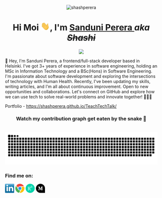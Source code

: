 <p align="center"> <img src="https://komarev.com/ghpvc/?username=shashperera" alt="shashperera"/></p>

<h1 align="center"> Hi Moi <img width="30px" src="https://github.com/shashperera/shashperera/blob/master/socials/gifs/hi.gif">, I'm <a href="https://arsh.dev"> Sanduni Perera </a><i>aka <del>Shashi</i></del></h1>
<p align="center"><img align="center" src="https://github.com/shashperera/shashperera/assets/40666122/408d9c72-d6b9-42d3-8d57-1cc6b71160f9" width="500"/></p>

👋 Hey, I'm Sanduni Perera, a frontend/full-stack developer based in Helsinki. I've got 3+ years of experience in software engineering, holding an MSc in Information Technology and a BSc(Hons) in Software Engineering. I'm passionate about software development and exploring the intersections of technology with Human Health. Recently, I've been updating my skills, writing articles, and I'm all about continuous improvement.
Open to new opportunities and collaborations. Let's connect on GitHub and explore how we can use tech to solve real-world problems and innovate together! 👩‍💻🚀 

Portfolio - https://shashperera.github.io/TeachTechTalk/

<!--img src="https://github-readme-stats.vercel.app/api?username=shashperera&show_icons=true&theme=transparent" width="400"-->
<h3 align="center"> Watch my contribution graph get eaten by the snake 🐍</h3> 


<p align="center">
  <br><img src="https://github.com/shashperera/shashperera/blob/output/github-contribution-grid-snake.svg" width="750px">
</p>

### Find me on: 
<p> <a href="https://www.linkedin.com/in/sanduni-shashipraba-perera-30723a16a/" target="blank"><img align="center" src="https://github.com/shashperera/shashperera/blob/master/socials/transparent-Linkedin-logo-icon.png" alt="" height="30" /></a>
<a href="https://hackathongoddess.wordpress.com/" target="blank"><img align="center" src="https://github.com/shashperera/shashperera/blob/master/socials/chrome.png" alt="" height="30" /></a>
<a href="https://www.researchgate.net/profile/W-Sanduni-Shashipraba-Perera" target="blank"><img align="center" src="https://github.com/shashperera/shashperera/blob/master/socials/researchgate.png" alt="" height="30" /></a>
<a href="https://medium.com/@shashipraba.56" target="blank"><img align="center" src="https://github.com/shashperera/shashperera/blob/master/socials/medium.png" alt="" height="30" /></a>
</p> 

